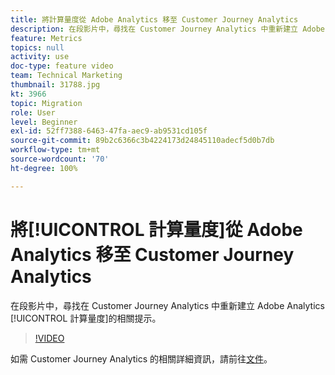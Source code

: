 ```yaml
---
title: 將計算量度從 Adobe Analytics 移至 Customer Journey Analytics
description: 在段影片中，尋找在 Customer Journey Analytics 中重新建立 Adobe Analytics 計算量度的相關提示。
feature: Metrics
topics: null
activity: use
doc-type: feature video
team: Technical Marketing
thumbnail: 31788.jpg
kt: 3966
topic: Migration
role: User
level: Beginner
exl-id: 52ff7388-6463-47fa-aec9-ab9531cd105f
source-git-commit: 89b2c6366c3b4224173d24845110adecf5d0b7db
workflow-type: tm+mt
source-wordcount: '70'
ht-degree: 100%

---
```


# 將[!UICONTROL 計算量度]從 Adobe Analytics 移至 Customer Journey Analytics

在段影片中，尋找在 Customer Journey Analytics 中重新建立 Adobe Analytics [!UICONTROL 計算量度]的相關提示。

>[!VIDEO](https://video.tv.adobe.com/v/31788/?quality=12&learn=on)

如需 Customer Journey Analytics 的相關詳細資訊，請前往[文件](https://experienceleague.adobe.com/docs/analytics-platform/using/cja-landing.html?lang=zh-Hant)。
